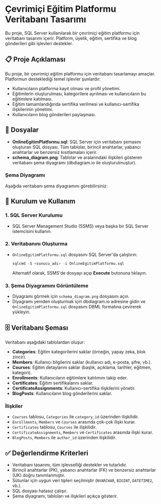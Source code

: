 # Çevrimiçi Eğitim Platformu Veritabanı Tasarımı

Bu proje, SQL Server kullanılarak bir çevrimiçi eğitim platformu için veritabanı tasarımı içerir. Platform, üyelik, eğitim, sertifika ve blog gönderileri gibi işlevleri destekler.

## 📋 Proje Açıklaması

Bu proje, bir çevrimiçi eğitim platformu için veritabanı tasarlamayı amaçlar. Platformun desteklediği temel işlevler şunlardır:

- Kullanıcıların platforma kayıt olması ve profil yönetimi.
- Eğitimlerin oluşturulması, kategorilere ayrılması ve kullanıcıların bu eğitimlere katılması.
- Eğitim tamamlandığında sertifika verilmesi ve kullanıcı-sertifika ilişkilerinin yönetimi.
- Kullanıcıların blog gönderileri paylaşması.

## 📁 Dosyalar

- **OnlineEgitimPlatformu.sql**: SQL Server için veritabanı şemasını oluşturan SQL dosyası. Tüm tablolar, birincil anahtarlar, yabancı anahtarlar ve benzersiz kısıtlamaları içerir.
- **schema_diagram.png**: Tablolar ve aralarındaki ilişkileri gösteren veritabanı şema diyagramı (dbdiagram.io ile oluşturulmuştur).

### Şema Diyagramı

Aşağıda veritabanı şema diyagramını görebilirsiniz:

## 🚀 Kurulum ve Kullanım

### 1. SQL Server Kurulumu

- SQL Server Management Studio (SSMS) veya başka bir SQL Server istemcisini kullanın.

### 2. Veritabanını Oluşturma

- `OnlineEgitimPlatformu.sql` dosyasını SQL Server'da çalıştırın:

  ```sql
  sqlcmd -S <sunucu_adı> -i OnlineEgitimPlatformu.sql
  ```

  Alternatif olarak, SSMS'de dosyayı açıp **Execute** butonuna tıklayın.

### 3. Şema Diyagramını Görüntüleme

- Diyagramı görmek için `schema_diagram.png` dosyasını açın.
- Diyagramı yeniden oluşturmak için dbdiagram.io adresine gidin ve `OnlineEgitimPlatformu.sql` dosyasını DBML formatına çevirerek yükleyin.

## 🗄️ Veritabanı Şeması

Veritabanı aşağıdaki tablolardan oluşur:

- **Categories**: Eğitim kategorilerini saklar (örneğin, yapay zeka, blok zincir).
- **Members**: Kullanıcı bilgilerini saklar (kullanıcı adı, e-posta, şifre, vb.).
- **Courses**: Eğitim detaylarını saklar (başlık, açıklama, tarihler, eğitmen, kategori).
- **Enrollments**: Kullanıcıların eğitimlere katılımını takip eder.
- **Certificates**: Eğitim sertifikalarını saklar.
- **CertificateAssignments**: Kullanıcı-sertifika ilişkilerini yönetir.
- **BlogPosts**: Kullanıcıların blog gönderilerini saklar.

### İlişkiler

- `Courses` tablosu, `Categories` ile `category_id` üzerinden ilişkilidir.
- `Enrollments`, `Members` ve `Courses` arasında çok-çok ilişki kurar.
- `Certificates` tablosu, `Courses` ile ilişkilidir.
- `CertificateAssignments`, `Members` ve `Certificates` arasında ilişki kurar.
- `BlogPosts`, `Members` ile `author_id` üzerinden ilişkilidir.

## ✅ Değerlendirme Kriterleri

- Veritabanı tasarımı, tüm işlevselliği destekler ve tutarlıdır.
- Birincil anahtarlar (PK), yabancı anahtarlar (FK) ve benzersiz anahtarlar (UK) doğru tanımlanmıştır.
- Sütunlar için uygun veri tipleri seçilmiştir (`NVARCHAR`, `BIGINT`, `DATETIME2`, vb.).
- SQL dosyası hatasız çalışır.
- Şema diyagramı, tabloları ve ilişkileri açıkça gösterir.